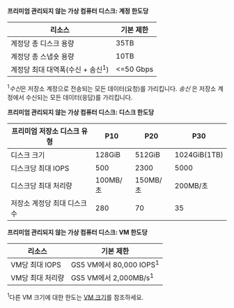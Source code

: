 **프리미엄 관리되지 않는 가상 컴퓨터 디스크: 계정 한도당**

| 리소스 | 기본 제한 |
| --- | --- |
| 계정당 총 디스크 용량 |35TB |
| 계정당 총 스냅숏 용량 |10TB |
| 계정당 최대 대역폭(수신 + 송신<sup>1</sup>) |<=50 Gbps |

<sup>1</sup>*수신*은 저장소 계정으로 전송되는 모든 데이터(요청)를 가리킵니다. *송신* 은 저장소 계정에서 수신되는 모든 데이터(응답)를 가리킵니다.

**프리미엄 관리되지 않는 가상 컴퓨터 디스크: 디스크 한도당**

| 프리미엄 저장소 디스크 유형 | P10 | P20 | P30 |
| --- | --- | --- | --- |
| 디스크 크기 |128GiB |512GiB |1024GiB(1TB) |
| 디스크당 최대 IOPS |500 |2300 |5000 |
| 디스크당 최대 처리량 |100MB/초 | 150MB/초 |200MB/초 |
| 저장소 계정당 최대 디스크 수 |280 |70 |35 |

**프리미엄 관리되지 않는 가상 컴퓨터 디스크: VM 한도당**

| 리소스 | 기본 제한 |
| --- | --- |
| VM당 최대 IOPS |GS5 VM에서 80,000 IOPS<sup>1</sup> |
| VM당 최대 처리량 |GS5 VM에서 2,000MB/s<sup>1</sup> |

<sup>1</sup>다른 VM 크기에 대한 한도는 [VM 크기](../articles/virtual-machines/linux/sizes.md?toc=%2fazure%2fvirtual-machines%2flinux%2ftoc.json)를 참조하세요. 

